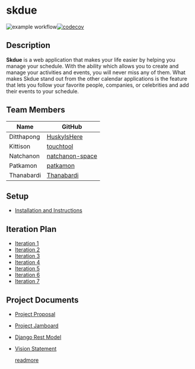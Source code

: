 # skdue
![example workflow](https://github.com/patkamon/skdue/actions/workflows/django.yml/badge.svg)[![codecov](https://codecov.io/gh/patkamon/skdue/branch/apply-ci/graph/badge.svg?token=5EZP9GP4CX)](https://codecov.io/gh/patkamon/skdue)


## Description

**Skdue** is a web application that makes your life easier by helping you manage your schedule. With the ability which allows you to create and manage your activities and events, you will never miss any of them. What makes Skdue stand out from the other calendar applications is the feature that lets you follow your favorite people, companies, or celebrities and add their events to your schedule.

## Team Members

| Name    | GitHub                                                                                 |
| ----------------- | ---------------------------------------------------------------------------------------- |
| Ditthapong         | [HuskyIsHere](https://github.com/HuskyIsHere)  |
| Kittison  | [touchtool](https://github.com/touchtool)                                           |
| Natchanon | [natchanon-space](https://github.com/natchanon-space)                                                    |
| Patkamon | [patkamon](https://github.com/patkamon)                                                    |
| Thanabardi | [Thanabardi](https://github.com/Thanabardi)                                                     |

## Setup

- [Installation and Instructions](/../../wiki/Installation-and-Instructions)



## Iteration Plan

- [Iteration 1](/../../wiki/Iteration-Plan-1)
- [Iteration 2](/../../wiki/Iteration-Plan-2)
- [Iteration 3](/../../wiki/Iteration-Plan-3)
- [Iteration 4](/../../wiki/Iteration-Plan-4)
- [Iteration 5](/../../wiki/Iteration-Plan-5)
- [Iteration 6](/../../wiki/Iteration-Plan-6)
- [Iteration 7](/../../wiki/Iteration-Plan-7)

## Project Documents

* [Project Proposal](https://docs.google.com/document/d/1ZdIS9-_TD_CAAROzRfGB1QxAL8mmSFebVxw4AjWr2yQ/edit#heading=h.pe6wpztc0dwa)
* [Project Jamboard](https://jamboard.google.com/d/1iB_wpYj0qTMekB9jfVZLBmZ4JiU3f6bvgBLjktGU23o/edit?usp=sharing)
* [Django Rest Model](https://drive.google.com/file/d/1Xu2_mMAfK72p_U584PJ2d0ifFIC8Fjo2/view?usp=sharing)
* [Vision Statement](/../../wiki/Vision-Statement)

  [readmore](/../../wiki#project-documents)

